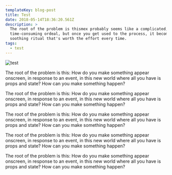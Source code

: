 ```yaml
---
templateKey: blog-post
title: Test
date: 2018-05-14T18:36:20.561Z
description: >
  The root of the problem is thismex probably seems like a complicated,
  time-consuming ordeal, but once you get used to the process, it becomes a
  soothing ritual that's worth the effort every time.
tags:
  - test
---
```

![test](/img/28430653_172027963441621_538164646343868416_n.jpg)

The root of the problem is this: How do you make something appear onscreen, in response to an event, in this new world where all you have is props and state? How can you make something happen?

The root of the problem is this: How do you make something appear onscreen, in response to an event, in this new world where all you have is props and state? How can you make something happen?

The root of the problem is this: How do you make something appear onscreen, in response to an event, in this new world where all you have is props and state? How can you make something happen?

The root of the problem is this: How do you make something appear onscreen, in response to an event, in this new world where all you have is props and state? How can you make something happen?

The root of the problem is this: How do you make something appear onscreen, in response to an event, in this new world where all you have is props and state? How can you make something happen?

